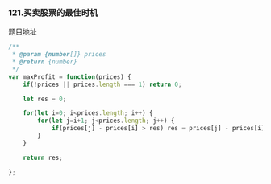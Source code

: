 ### 121.买卖股票的最佳时机

[题目地址](https://leetcode-cn.com/problems/best-time-to-buy-and-sell-stock/)

```javascript
/**
 * @param {number[]} prices
 * @return {number}
 */
var maxProfit = function(prices) {
    if(!prices || prices.length === 1) return 0;

    let res = 0;

    for(let i=0; i<prices.length; i++) {
        for(let j=i+1; j<prices.length; j++) {
            if(prices[j] - prices[i] > res) res = prices[j] - prices[i];
        }
    }

    return res;

};
```